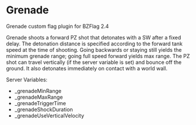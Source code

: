 Grenade
=======

Grenade custom flag plugin for BZFlag 2.4

Grenade shoots a forward PZ shot that detonates with a SW after a fixed delay.
The detonation distance is specified according to the forward tank speed at the time of shooting.
Going backwards or staying still yields the minimum grenade range; going full speed forward yields max range.
The PZ shot can travel vertically (if the server variable is set) and bounce off the ground. It also detonates
immediately on contact with a world wall.

Server Variables:
+ _grenadeMinRange
+ _grenadeMaxRange
+ _grenadeTriggerTime
+ _grenadeShockDuration
+ _grenadeUseVerticalVelocity
